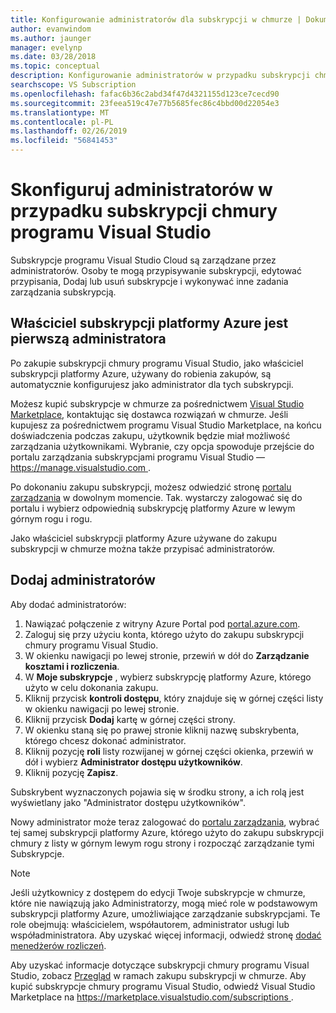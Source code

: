 ```yaml
---
title: Konfigurowanie administratorów dla subskrypcji w chmurze | Dokumentacja firmy Microsoft
author: evanwindom
ms.author: jaunger
manager: evelynp
ms.date: 03/28/2018
ms.topic: conceptual
description: Konfigurowanie administratorów w przypadku subskrypcji chmury
searchscope: VS Subscription
ms.openlocfilehash: fafac6b36c2abd34f47d4321155d123ce7cecd90
ms.sourcegitcommit: 23feea519c47e77b5685fec86c4bbd00d22054e3
ms.translationtype: MT
ms.contentlocale: pl-PL
ms.lasthandoff: 02/26/2019
ms.locfileid: "56841453"
---
```

# <a name="set-up-administrators-for-visual-studio-cloud-subscriptions"></a>Skonfiguruj administratorów w przypadku subskrypcji chmury programu Visual Studio

Subskrypcje programu Visual Studio Cloud są zarządzane przez administratorów. Osoby te mogą przypisywanie subskrypcji, edytować przypisania, Dodaj lub usuń subskrypcje i wykonywać inne zadania zarządzania subskrypcją.

## <a name="the-azure-subscription-owner-is-the-first-administrator"></a>Właściciel subskrypcji platformy Azure jest pierwszą administratora

Po zakupie subskrypcji chmury programu Visual Studio, jako właściciel subskrypcji platformy Azure, używany do robienia zakupów, są automatycznie konfigurujesz jako administrator dla tych subskrypcji.

Możesz kupić subskrypcje w chmurze za pośrednictwem [Visual Studio Marketplace](https://marketplace.visualstudio.com/subscriptions), kontaktując się dostawca rozwiązań w chmurze. Jeśli kupujesz za pośrednictwem programu Visual Studio Marketplace, na końcu doświadczenia podczas zakupu, użytkownik będzie miał możliwość zarządzania użytkownikami. Wybranie, czy opcja spowoduje przejście do portalu zarządzania subskrypcjami programu Visual Studio — [ https://manage.visualstudio.com ](https://manage.visualstudio.com).

Po dokonaniu zakupu subskrypcji, możesz odwiedzić stronę [portalu zarządzania](https://manage.visualstudio.com) w dowolnym momencie. Tak. wystarczy zalogować się do portalu i wybierz odpowiednią subskrypcję platformy Azure w lewym górnym rogu i rogu.

Jako właściciel subskrypcji platformy Azure używane do zakupu subskrypcji w chmurze można także przypisać administratorów.

## <a name="add-administrators"></a>Dodaj administratorów

Aby dodać administratorów:

1. Nawiązać połączenie z witryny Azure Portal pod [portal.azure.com](https://portal.azure.com).
2. Zaloguj się przy użyciu konta, którego użyto do zakupu subskrypcji chmury programu Visual Studio.
3. W okienku nawigacji po lewej stronie, przewiń w dół do **Zarządzanie kosztami i rozliczenia**.
4. W **Moje subskrypcje** , wybierz subskrypcję platformy Azure, którego użyto w celu dokonania zakupu.
5. Kliknij przycisk **kontroli dostępu**, który znajduje się w górnej części listy w okienku nawigacji po lewej stronie.
6. Kliknij przycisk **Dodaj** kartę w górnej części strony.
7. W okienku staną się po prawej stronie kliknij nazwę subskrybenta, którego chcesz dokonać administrator.
8. Kliknij pozycję **roli** listy rozwijanej w górnej części okienka, przewiń w dół i wybierz **Administrator dostępu użytkowników**.
9. Kliknij pozycję **Zapisz**.

Subskrybent wyznaczonych pojawia się w środku strony, a ich rolą jest wyświetlany jako "Administrator dostępu użytkowników".

Nowy administrator może teraz zalogować do [portalu zarządzania](https://manage.visualstudio.com), wybrać tej samej subskrypcji platformy Azure, którego użyto do zakupu subskrypcji chmury z listy w górnym lewym rogu strony i rozpocząć zarządzanie tymi Subskrypcje.


> [!NOTE]
> Jeśli użytkownicy z dostępem do edycji Twoje subskrypcje w chmurze, które nie nawiązują jako Administratorzy, mogą mieć role w podstawowym subskrypcji platformy Azure, umożliwiające zarządzanie subskrypcjami. Te role obejmują: właścicielem, współautorem, administrator usługi lub współadministratora. Aby uzyskać więcej informacji, odwiedź stronę [dodać menedżerów rozliczeń](/azure/devops/organizations/billing/add-backup-billing-managers?view=vsts).

Aby uzyskać informacje dotyczące subskrypcji chmury programu Visual Studio, zobacz [Przegląd](vscloud-overview.md) w ramach zakupu subskrypcji w chmurze. Aby kupić subskrypcje chmury programu Visual Studio, odwiedź Visual Studio Marketplace na [ https://marketplace.visualstudio.com/subscriptions ](https://marketplace.visualstudio.com/subscription).